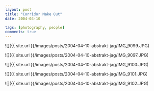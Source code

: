 ```yaml
---
layout: post
title: "Corridor Make Out"
date: 2004-04-10

tags: [photography, people]
comments: true
---
```

![]({{ site.url }}/images/posts/2004-04-10-abstrakt-jag/IMG_9099.JPG)

![]({{ site.url }}/images/posts/2004-04-10-abstrakt-jag/IMG_9097.JPG)

![]({{ site.url }}/images/posts/2004-04-10-abstrakt-jag/IMG_9100.JPG)

![]({{ site.url }}/images/posts/2004-04-10-abstrakt-jag/IMG_9101.JPG)

![]({{ site.url }}/images/posts/2004-04-10-abstrakt-jag/IMG_9102.JPG)
